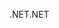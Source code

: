 <span data-ttu-id="7f745-101">.NET</span><span class="sxs-lookup"><span data-stu-id="7f745-101">.NET</span></span>